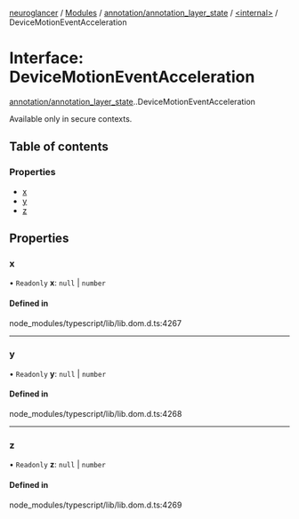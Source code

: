 [neuroglancer](../README.md) / [Modules](../modules.md) / [annotation/annotation\_layer\_state](../modules/annotation_annotation_layer_state.md) / [<internal\>](../modules/annotation_annotation_layer_state._internal_.md) / DeviceMotionEventAcceleration

# Interface: DeviceMotionEventAcceleration

[annotation/annotation_layer_state](../modules/annotation_annotation_layer_state.md).[<internal>](../modules/annotation_annotation_layer_state._internal_.md).DeviceMotionEventAcceleration

Available only in secure contexts.

## Table of contents

### Properties

- [x](annotation_annotation_layer_state._internal_.DeviceMotionEventAcceleration.md#x)
- [y](annotation_annotation_layer_state._internal_.DeviceMotionEventAcceleration.md#y)
- [z](annotation_annotation_layer_state._internal_.DeviceMotionEventAcceleration.md#z)

## Properties

### x

• `Readonly` **x**: ``null`` \| `number`

#### Defined in

node_modules/typescript/lib/lib.dom.d.ts:4267

___

### y

• `Readonly` **y**: ``null`` \| `number`

#### Defined in

node_modules/typescript/lib/lib.dom.d.ts:4268

___

### z

• `Readonly` **z**: ``null`` \| `number`

#### Defined in

node_modules/typescript/lib/lib.dom.d.ts:4269

